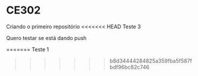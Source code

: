 # CE302
Criando o primeiro repositório
<<<<<<< HEAD
Teste 3

Quero testar se está dando push



=======
Teste 1
>>>>>>> b8d34444284825a359fba5f587fbdf96bc82c746
